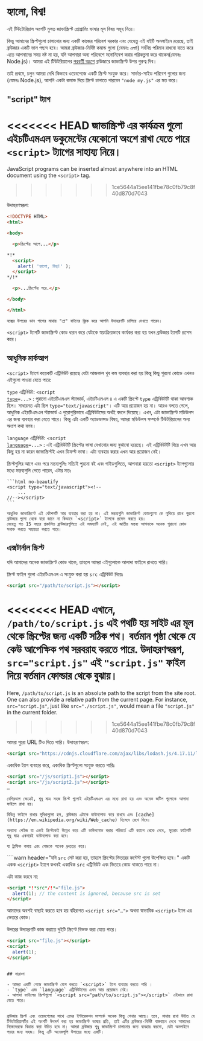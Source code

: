 # হ্যালো, বিশ্ব!

এই টিউটোরিয়াল অংশটি মুলত জাভাস্ক্রিপ্ট প্রোগ্রামিং ভাষার মূল বিষয় সমূহ নিয়ে।

কিন্তু আমাদের স্ক্রিপ্টগুলো চালানোর জন্য একটি কাজের পরিবেশ দরকার এবং যেহেতু এই বইটি অনলাইনে রয়েছে, তাই ব্রাউজার একটি ভাল পছন্দ হবে। আমরা ব্রাউজার-নির্দিষ্ট কমান্ড গুলো (যেমনঃ `এলার্ট`) সর্বনিম্ন পরিমান রাখবো যাতে করে এতে আপনাদের সময় নষ্ট না হয়, যদি আপনারা অন্য পরিবেশে মনোনিবেশ করার পরিকল্পনা করে থাকেন(যেমনঃ Node.js)। আমরা এই টিউটরিয়ালের [পরবর্তী অংশে](/ui) ব্রাউজারে জাভাস্ক্রিপ্ট উপর গুরুত্ব দিব। 

তাই প্রথমে, চলুন আমরা দেখি কিভাবে ওয়েবপেজে একটি স্ক্রিপ্ট সংযুক্ত করে। সার্ভার-সাইড পরিবেশ গুলোর জন্য (যেমনঃ Node.js), আপনি একটা কমান্ড দিয়ে  স্ক্রিপ্ট চালাতে পারবেন `"node my.js"` এর মত করে। 


## "script" ট্যাগ

<<<<<<< HEAD
জাভাস্ক্রিপ্ট এর কার্যক্রম গুলো এইচটিএমএল ডকুমেন্টের যেকোনো অংশে রাখা যেতে পারে `<script>` ট্যাগের সাহায্য নিয়ে। 
=======
JavaScript programs can be inserted almost anywhere into an HTML document using the `<script>` tag.
>>>>>>> 1ce5644a15ee141fbe78c0fb79c8f40d870d7043

উদাহরণস্বরূপ:

```html run height=100
<!DOCTYPE HTML>
<html>

<body>

  <p>স্ক্রিপ্টের আগে...</p>

*!*
  <script>
    alert( 'হ্যালো, বিশ্ব!' );
  </script>
*/!*

  <p>...স্ক্রিপ্টের পরে.</p>

</body>

</html>
```

```online
বক্সের উপরের ডান পাশের মাথায় "প্লে" বাটনের ক্লিক করে আপনি উদাহরণটি চালিয়ে দেখতে পারেন।
```

`<script>` ট্যাগটি জাভাস্ক্রিপ্ট কোড ধারন করে  যেটাকে স্বয়ংক্রিয়ভাবে কার্যকর করা হয় যখন ব্রাউজার ট্যাগটি প্রসেস করে। 


## আধুনিক মার্কআপ

`<script>` ট্যাগে কয়েকটি এট্রিবিউট রয়েছে যেটা আজকাল খুব কম ব্যবহার করা হয় কিন্তু কিছু পুরনো কোডে এখনও এইগুলো পাওয়া যেতে পারে:

`type` এট্রিবিউট: <code>&lt;script <u>type</u>=...&gt;</code>
: পুরানো এইচটিএমএল স্ট্যান্ডার্ড, এইচটিএমএল ৪ এ একটি স্ক্রিপ্টে `type` এট্রিবিউটটি থাকা আবশ্যক ছিল।  সাধারনত এটা ছিল `type="text/javascript"`। এটি আর প্রয়োজন হয় না। আরও বলতে গেলে, আধুনিক এইচটিএমএল স্ট্যান্ডার্ড এ পুরোপুরিভাবে এট্রিবিউটসের অর্থই বদলে দিয়েছে। এখন, এটা জাভাস্ক্রিপ্ট মডিউলস এর জন্য ব্যবহার করা যেতে পারে। কিন্তু এটা একটি অ্যাডভান্সড বিষয়, আমরা মডিউলস সম্পর্কে টিউটরিয়ালের অন্য অংশে কথা বলব।

`language` এট্রিবিউট: <code>&lt;script <u>language</u>=...&gt;</code>
: এই এট্রিবিউটটি স্ক্রিপ্টের ভাষা দেখানোর জন্য বুঝানো হয়েছে।  এই এট্রিবিউটটি দিয়ে এখন আর কিছু হয় না কারন জাভাস্ক্রিপ্টই এখন ডিফল্ট ভাষা। এটা ব্যবহার করার এখন আর প্রয়োজন নেই।

স্ক্রিপ্টগুলির আগে এবং পরে মন্তব্যগুলিঃ 
সত্যিই পুরনো বই এবং গাইডগুলিতে, আপনারা হয়তো `<script>` ট্যাগগুলোর মধ্যে মন্তব্যগুলি পেতে পারেন, এটার মতঃ

    ```html no-beautify
    <script type="text/javascript"><!--
        ...
    //--></script>
    ```
    
    আধুনিক জাভাস্ক্রিপ্টে এই কৌশলটি আর ব্যবহার করা হয় না। এই মন্তব্যগুলি জাভাস্ক্রিপ্ট কোডগুলো কে লুকিয়ে রাখে পুরনো ব্রাউজার গুলো থেকে যারা জানে না কিভাবে `<script>` ট্যাগকে প্রসেস করতে হয়।
    যেহেতু গত 15 বছরে প্রকাশিত ব্রাউজারগুলিতে এই সমস্যাটি নেই, এই জাতীয় মন্তব্য আপনাকে অনেক পুরানো কোড সনাক্ত করতে সহায়তা করতে পারে।

## এক্সটার্নাল স্ক্রিপ্ট

যদি আমাদের অনেক জাভাস্ক্রিপ্ট কোড থাকে, তাহলে আমরা এইগুলোকে আলাদা ফাইলে রাখতে পারি।

স্ক্রিপ্ট ফাইল গুলো এইচটিএমএল এ সংযুক্ত করা হয় `src` এট্রিবিউট দিয়েঃ 

```html
<script src="/path/to/script.js"></script>
```

<<<<<<< HEAD
এখানে, `/path/to/script.js` এই পথটি হয় সাইট এর মূল থেকে স্ক্রিপ্টের জন্য একটি সঠিক পথ। বর্তমান পৃষ্ঠা থেকে যে কেউ আপেক্ষিক পথ সরবরাহ করতে পারে. উদাহরণস্বরূপ, `src="script.js"` এই `"script.js"` ফাইল দিয়ে বর্তমান ফোল্ডার থেকে বুঝায়। 
=======
Here, `/path/to/script.js` is an absolute path to the script from the site root. One can also provide a relative path from the current page. For instance, `src="script.js"`, just like `src="./script.js"`, would mean a file `"script.js"` in the current folder.
>>>>>>> 1ce5644a15ee141fbe78c0fb79c8f40d870d7043

আমরা পুরো URL টিও দিতে পারি। উদাহরণস্বরূপ:

```html
<script src="https://cdnjs.cloudflare.com/ajax/libs/lodash.js/4.17.11/lodash.js"></script>
```

একাধিক ট্যাগ ব্যবহার করে, একাধিক স্ক্রিপ্টগুলো সংযুক্ত করতে পারিঃ

```html
<script src="/js/script1.js"></script>
<script src="/js/script2.js"></script>
…
```

```smart
বেশিরভাগ ক্ষেত্রেই, শুধু মাত্র সহজ স্ক্রিপ্ট গুলোই এইচটিএমএল এর মধ্যে রাখা হয় এবং অনেক জটিল গুলোকে আলাদা ফাইলে রাখা হয়।

বিভিন্ন ফাইলে রাখার সুবিধাগুলো হল, ব্রাউজার এটাকে ডাউনলোড করে রাখবে এবং [cache](https://en.wikipedia.org/wiki/Web_cache) হিসেবে রেখে দিবে।

অন্যান্য পেইজ যা একই স্ক্রিপ্টকেই উল্লেখ করে এটি ডাউনলোড করার পরিবর্তে এটি ক্যাশে থেকে নেবে, সুতরাং ফাইলটি শুধু মাত্র একবারই ডাউনলোড করা হবে।

যা ট্রাফিক কমায় এবং পেজকে অনেক দ্রুততর করে।
```

````warn header="যদি `src` সেট করা হয়, তাহলে স্ক্রিপ্টের ভিতরের কন্টেন্ট গুলো উপেক্ষিত হবে।"
একটি একক `<script>` ট্যাগে কখনই একাধিক `src` এট্রিবিউট এবং ভিতরে কোড থাকতে পারে না।

এটা কাজ করবে না:

```html
<script *!*src*/!*="file.js">
  alert(1); // the content is ignored, because src is set
</script>
```

আমাদের অবশই বাছাই করতে হবে হয় বহিরাগত `<script src="…">` অথবা স্বাভাবিক `<script>` ট্যাগ এর ভেতরে কোড।

উপরের উদাহরণটি কাজ করাতে দুইটি স্ক্রিপ্টে বিভক্ত করা যেতে পারে।

```html
<script src="file.js"></script>
<script>
  alert(1);
</script>
```
````

## সারাংশ

- আমরা একটি পেজে জাভাস্ক্রিপ্ট যোগ করতে `<script>` ট্যাগ ব্যবহার করতে পারি ।
- `type` এবং `language` এট্রিবিউটসের এখন আর প্রয়োজন নেই।
- আলাদা ফাইলের স্ক্রিপ্টগুলো `<script src="path/to/script.js"></script>` এইভাবে রাখা যেতে পারে।


ব্রাউজার স্ক্রিপ্ট এবং ওয়েবপেজের সাথে এদের ইন্টারেকশন সম্পর্কে অনেক কিছু শেখার আছে। তবে, মাথায় রাখা উচিত যে টিউটোরিয়ালটির এই অংশটি উৎসর্গ করা হয় জাভাস্ক্রিপ্ট ভাষার প্রতি, তাই এটির ব্রাউজার-নির্দিষ্ট বাস্তবায়ন দেখে আমাদের নিজেদেরকে বিভ্রান্ত করা উচিত হবে না। আমরা ব্রাউজার শুধু জাভাস্ক্রিপ্ট চালানোর জন্য ব্যবহার করবো, যেটা অনলাইনে পড়ার জন্য সহজ। কিন্তু এটি অনেকগুলি উপায়ের মধ্যে একটি।